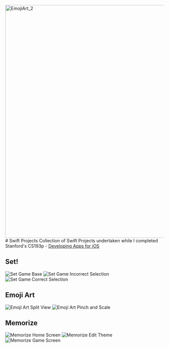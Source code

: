<img width="741" alt="EmojiArt_2" src="https://github.com/nipunaw/Swift/assets/10137038/7748b190-e771-42b3-9754-4b072e2380ec"># Swift Projects
Collection of Swift Projects undertaken while I completed Stanford's CS193p - [Developing Apps for iOS](https://cs193p.sites.stanford.edu/)

## Set!
![Set Game Base](https://github.com/nipunaw/Swift/blob/main/Photos/SetGame_1.png?raw=true "Start of game")
![Set Game Incorrect Selection](https://github.com/nipunaw/Swift/blob/main/Photos/SetGame_2.png?raw=true "Incorrect Selection")
![Set Game Correct Selection](https://github.com/nipunaw/Swift/blob/main/Photos/SetGame_3.png?raw=true "Correct Selection")

## Emoji Art
![Emoji Art Split View](https://github.com/nipunaw/Swift/blob/main/Photos/EmojiArt_1.png?raw=true "Split View")
![Emoji Art Pinch and Scale](https://github.com/nipunaw/Swift/blob/main/Photos/EmojiArt_2.png?raw=true "Pinch and Scale")

## Memorize
![Memorize Home Screen](https://github.com/nipunaw/Swift/blob/main/Photos/Memorize_1.png?raw=true "Home Screen")
![Memorize Edit Theme](https://github.com/nipunaw/Swift/blob/main/Photos/Memorize_2.png?raw=true "Edit Theme")
![Memorize Game Screen](https://github.com/nipunaw/Swift/blob/main/Photos/Memorize_3.png?raw=true "Game Screen")
